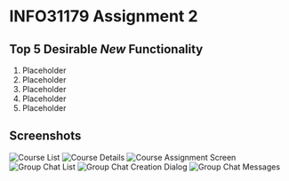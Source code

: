 # INFO31179 Assignment 2

## Top 5 Desirable *New* Functionality

1. Placeholder
2. Placeholder
3. Placeholder
4. Placeholder
5. Placeholder

## Screenshots

![Course List](/screenshots/00-CourseList.png)
![Course Details](/screenshots/01-IndividualCourse.png)
![Course Assignment Screen](/screenshots/02-AssignmentScreen.png)
![Group Chat List](/screenshots/03-CourseGroupChatList.png)
![Group Chat Creation Dialog](/screenshots/04-CourseGroupChatCreationDialog.png)
![Group Chat Messages](/screenshots/05-CourseGroupChat.png)